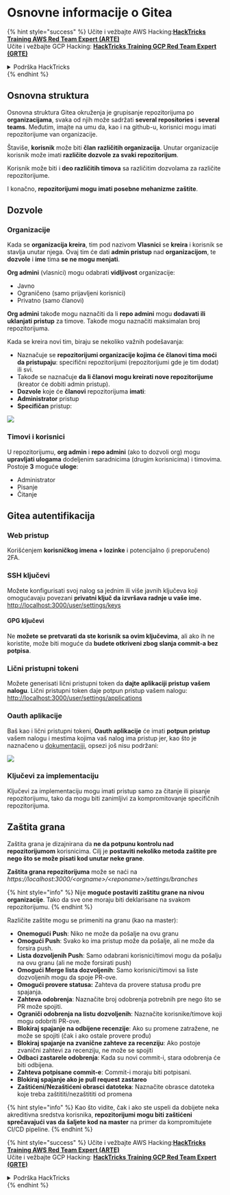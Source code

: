 # Osnovne informacije o Gitea

{% hint style="success" %}
Učite i vežbajte AWS Hacking:<img src="../../.gitbook/assets/image (1).png" alt="" data-size="line">[**HackTricks Training AWS Red Team Expert (ARTE)**](https://training.hacktricks.xyz/courses/arte)<img src="../../.gitbook/assets/image (1).png" alt="" data-size="line">\
Učite i vežbajte GCP Hacking: <img src="../../.gitbook/assets/image (2).png" alt="" data-size="line">[**HackTricks Training GCP Red Team Expert (GRTE)**<img src="../../.gitbook/assets/image (2).png" alt="" data-size="line">](https://training.hacktricks.xyz/courses/grte)

<details>

<summary>Podrška HackTricks</summary>

* Proverite [**planove pretplate**](https://github.com/sponsors/carlospolop)!
* **Pridružite se** 💬 [**Discord grupi**](https://discord.gg/hRep4RUj7f) ili [**telegram grupi**](https://t.me/peass) ili **pratite** nas na **Twitteru** 🐦 [**@hacktricks\_live**](https://twitter.com/hacktricks\_live)**.**
* **Podelite hakerske trikove slanjem PR-ova na** [**HackTricks**](https://github.com/carlospolop/hacktricks) i [**HackTricks Cloud**](https://github.com/carlospolop/hacktricks-cloud) github repozitorijume.

</details>
{% endhint %}

## Osnovna struktura

Osnovna struktura Gitea okruženja je grupisanje repozitorijuma po **organizacijama**, svaka od njih može sadržati **several repositories** i **several teams**. Međutim, imajte na umu da, kao i na github-u, korisnici mogu imati repozitorijume van organizacije.

Štaviše, **korisnik** može biti **član** **različitih organizacija**. Unutar organizacije korisnik može imati **različite dozvole za svaki repozitorijum**.

Korisnik može biti i **deo različitih timova** sa različitim dozvolama za različite repozitorijume.

I konačno, **repozitorijumi mogu imati posebne mehanizme zaštite**.

## Dozvole

### Organizacije

Kada se **organizacija kreira**, tim pod nazivom **Vlasnici** se **kreira** i korisnik se stavlja unutar njega. Ovaj tim će dati **admin pristup** nad **organizacijom**, te **dozvole** i **ime** tima **se ne mogu menjati**.

**Org admini** (vlasnici) mogu odabrati **vidljivost** organizacije:

* Javno
* Ograničeno (samo prijavljeni korisnici)
* Privatno (samo članovi)

**Org admini** takođe mogu naznačiti da li **repo admini** mogu **dodavati ili uklanjati pristup** za timove. Takođe mogu naznačiti maksimalan broj repozitorijuma.

Kada se kreira novi tim, biraju se nekoliko važnih podešavanja:

* Naznačuje se **repozitorijumi organizacije kojima će članovi tima moći da pristupaju**: specifični repozitorijumi (repozitorijumi gde je tim dodat) ili svi.
* Takođe se naznačuje **da li članovi mogu kreirati nove repozitorijume** (kreator će dobiti admin pristup).
* **Dozvole** koje će **članovi** repozitorijuma **imati**:
* **Administrator** pristup
* **Specifičan** pristup:

![](<../../.gitbook/assets/image (118).png>)

### Timovi i korisnici

U repozitorijumu, **org admin** i **repo admini** (ako to dozvoli org) mogu **upravljati ulogama** dodeljenim saradnicima (drugim korisnicima) i timovima. Postoje **3** moguće **uloge**:

* Administrator
* Pisanje
* Čitanje

## Gitea autentifikacija

### Web pristup

Korišćenjem **korisničkog imena + lozinke** i potencijalno (i preporučeno) 2FA.

### **SSH ključevi**

Možete konfigurisati svoj nalog sa jednim ili više javnih ključeva koji omogućavaju povezani **privatni ključ da izvršava radnje u vaše ime.** [http://localhost:3000/user/settings/keys](http://localhost:3000/user/settings/keys)

#### **GPG ključevi**

Ne **možete se pretvarati da ste korisnik sa ovim ključevima**, ali ako ih ne koristite, može biti moguće da **budete otkriveni zbog slanja commit-a bez potpisa**.

### **Lični pristupni tokeni**

Možete generisati lični pristupni token da **dajte aplikaciji pristup vašem nalogu**. Lični pristupni token daje potpun pristup vašem nalogu: [http://localhost:3000/user/settings/applications](http://localhost:3000/user/settings/applications)

### Oauth aplikacije

Baš kao i lični pristupni tokeni, **Oauth aplikacije** će imati **potpun pristup** vašem nalogu i mestima kojima vaš nalog ima pristup jer, kao što je naznačeno u [dokumentaciji](https://docs.gitea.io/en-us/oauth2-provider/#scopes), opsezi još nisu podržani:

![](<../../.gitbook/assets/image (194).png>)

### Ključevi za implementaciju

Ključevi za implementaciju mogu imati pristup samo za čitanje ili pisanje repozitorijumu, tako da mogu biti zanimljivi za kompromitovanje specifičnih repozitorijuma.

## Zaštita grana

Zaštita grana je dizajnirana da **ne da potpunu kontrolu nad repozitorijumom** korisnicima. Cilj je **postaviti nekoliko metoda zaštite pre nego što se može pisati kod unutar neke grane**.

**Zaštita grana repozitorijuma** može se naći na _https://localhost:3000/\<orgname>/\<reponame>/settings/branches_

{% hint style="info" %}
Nije **moguće postaviti zaštitu grane na nivou organizacije**. Tako da sve one moraju biti deklarisane na svakom repozitorijumu.
{% endhint %}

Različite zaštite mogu se primeniti na granu (kao na master):

* **Onemogući Push**: Niko ne može da pošalje na ovu granu
* **Omogući Push**: Svako ko ima pristup može da pošalje, ali ne može da forsira push.
* **Lista dozvoljenih Push**: Samo odabrani korisnici/timovi mogu da pošalju na ovu granu (ali ne može forsirati push)
* **Omogući Merge lista dozvoljenih**: Samo korisnici/timovi sa liste dozvoljenih mogu da spoje PR-ove.
* **Omogući provere statusa:** Zahteva da provere statusa prođu pre spajanja.
* **Zahteva odobrenja**: Naznačite broj odobrenja potrebnih pre nego što se PR može spojiti.
* **Ograniči odobrenja na listu dozvoljenih**: Naznačite korisnike/timove koji mogu odobriti PR-ove.
* **Blokiraj spajanje na odbijene recenzije**: Ako su promene zatražene, ne može se spojiti (čak i ako ostale provere prođu)
* **Blokiraj spajanje na zvanične zahteve za recenziju**: Ako postoje zvanični zahtevi za recenziju, ne može se spojiti
* **Odbaci zastarele odobrenja**: Kada su novi commit-i, stara odobrenja će biti odbijena.
* **Zahteva potpisane commit-e**: Commit-i moraju biti potpisani.
* **Blokiraj spajanje ako je pull request zastareo**
* **Zaštićeni/Nezaštićeni obrasci datoteka**: Naznačite obrasce datoteka koje treba zaštititi/nezaštititi od promena

{% hint style="info" %}
Kao što vidite, čak i ako ste uspeli da dobijete neka akreditivna sredstva korisnika, **repozitorijumi mogu biti zaštićeni sprečavajući vas da šaljete kod na master** na primer da kompromitujete CI/CD pipeline.
{% endhint %}

{% hint style="success" %}
Učite i vežbajte AWS Hacking:<img src="../../.gitbook/assets/image (1).png" alt="" data-size="line">[**HackTricks Training AWS Red Team Expert (ARTE)**](https://training.hacktricks.xyz/courses/arte)<img src="../../.gitbook/assets/image (1).png" alt="" data-size="line">\
Učite i vežbajte GCP Hacking: <img src="../../.gitbook/assets/image (2).png" alt="" data-size="line">[**HackTricks Training GCP Red Team Expert (GRTE)**<img src="../../.gitbook/assets/image (2).png" alt="" data-size="line">](https://training.hacktricks.xyz/courses/grte)

<details>

<summary>Podrška HackTricks</summary>

* Proverite [**planove pretplate**](https://github.com/sponsors/carlospolop)!
* **Pridružite se** 💬 [**Discord grupi**](https://discord.gg/hRep4RUj7f) ili [**telegram grupi**](https://t.me/peass) ili **pratite** nas na **Twitteru** 🐦 [**@hacktricks\_live**](https://twitter.com/hacktricks\_live)**.**
* **Podelite hakerske trikove slanjem PR-ova na** [**HackTricks**](https://github.com/carlospolop/hacktricks) i [**HackTricks Cloud**](https://github.com/carlospolop/hacktricks-cloud) github repozitorijume.

</details>
{% endhint %}
